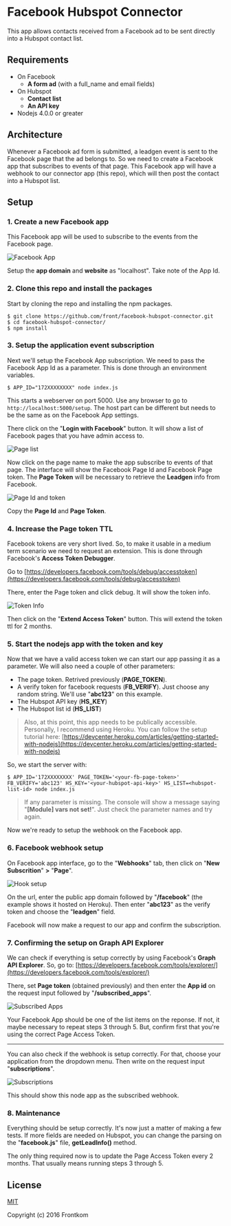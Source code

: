 # Facebook Hubspot Connector
This app allows contacts received from a Facebook ad to be sent directly into a Hubspot contact list.


## Requirements
* On Facebook
	* **A form ad** (with a full_name and email fields)
* On Hubspot
	* **Contact list**
	* **An API key**
* Nodejs 4.0.0 or greater


## Architecture

Whenever a Facebook ad form is submitted, a leadgen event is sent to the Facebook page that the ad belongs to. So we need to create a Facebook app that subscribes to events of that page. This Facebook app will have a webhook to our connector app (this repo), which will then post the contact into a Hubspot list.


## Setup

### 1. Create a new Facebook app

This Facebook app will be used to subscribe to the events from the Facebook page.

![Facebook App](./docs/img-7.png?raw=true)

Setup the **app domain** and **website** as "localhost". Take note of the App Id.

### 2. Clone this repo and install the packages

Start by cloning the repo and installing the npm packages.

```
$ git clone https://github.com/front/facebook-hubspot-connector.git
$ cd facebook-hubspot-connector/
$ npm install
```

### 3. Setup the application event subscription

Next we'll setup the Facebook App subscription. We need to pass the Facebook App Id as a parameter. This is done through an environment variables.

```
$ APP_ID="172XXXXXXXX" node index.js
```

This starts a webserver on port 5000. Use any browser to go to `http://localhost:5000/setup`. The host part can be different but needs to be the same as on the Facebook App settings.

There click on the "**Login with Facebook**" button. It will show a list of Facebook pages that you have admin access to.

![Page list](./docs/img-6.png?raw=true)

Now click on the page name to make the app subscribe to events of that page. The interface will show the Facebook Page Id and Facebook Page token. The **Page Token** will be necessary to retrieve the **Leadgen** info from Facebook.

![Page Id and token](./docs/img-5.png?raw=true)

Copy the **Page Id** and **Page Token**.

### 4. Increase the Page token TTL

Facebook tokens are very short lived. So, to make it usable in a medium term scenario we need to request an extension. This is done through Facebook's **Access Token Debugger**.

Go to [https://developers.facebook.com/tools/debug/accesstoken](https://developers.facebook.com/tools/debug/accesstoken)

There, enter the Page token and click debug. It will show the token info.

![Token Info](./docs/img-4.png?raw=true)

Then click on the "**Extend Access Token**" button. This will extend the token ttl for 2 months.


### 5. Start the nodejs app with the token and key

Now that we have a valid access token we can start our app passing it as a parameter. We will also need a couple of other parameters:

* The page token. Retrived previously (**PAGE_TOKEN**).
* A verify token for facebook requests (**FB_VERIFY**). Just choose any random string. We'll use "**abc123**" on this example.
* The Hubspot API key (**HS_KEY**)
* The Hubspot list id (**HS_LIST**)

> Also, at this point, this app needs to be publically accessible. Personally, I recommend using Heroku. You can follow the setup tutorial here: [https://devcenter.heroku.com/articles/getting-started-with-nodejs](https://devcenter.heroku.com/articles/getting-started-with-nodejs)

So, we start the server with:

```
$ APP_ID='172XXXXXXXX' PAGE_TOKEN='<your-fb-page-token>' FB_VERIFY='abc123' HS_KEY='<your-hubspot-api-key>' HS_LIST=<hubspot-list-id> node index.js
```

> If any parameter is missing. The console will show a message saying "**[Module] vars not set!**". Just check the parameter names and try again.


Now we're ready to setup the webhook on the Facebook app.

### 6. Facebook webhook setup

On Facebook app interface, go to the "**Webhooks**" tab, then click on "**New Subscrition**" **>** "**Page**".

![Hook setup](./docs/img-3.png?raw=true)

On the url, enter the public app domain followed by "**/facebook**" (the example shows it hosted on Heroku). Then enter "**abc123**" as the verify token and choose the "**leadgen**" field.

Facebook will now make a request to our app and confirm the subscription.


### 7. Confirming the setup on Graph API Explorer


We can check if everything is setup correctly by using Facebook's **Graph API Explorer**. So, go to: [https://developers.facebook.com/tools/explorer/](https://developers.facebook.com/tools/explorer/)

There, set **Page token** (obtained previously) and then enter the **App id** on the request input followed by "**/subscribed_apps**".

![Subscribed Apps](./docs/img-2.png?raw=true)

Your Facebook App should be one of the list items on the reponse. If not, it maybe necessary to repeat steps 3 through 5. But, confirm first that you're using the correct Page Access Token.

<hr>

You can also check if the webhook is setup correctly. For that, choose your application from the dropdown menu. Then write on the request input "**subscriptions**".

![Subscriptions](./docs/img-1.png?raw=true)

This should show this node app as the subscribed webhook.


### 8. Maintenance

Everything should be setup correctly. It's now just a matter of making a few tests. If more fields are needed on Hubspot, you can change the parsing on the "**facebook.js**" file, **getLeadInfo()** method.

The only thing required now is to update the Page Access Token every 2 months. That usually means running steps 3 through 5.



## License

[MIT](https://en.wikipedia.org/wiki/MIT_License)

Copyright (c) 2016 Frontkom
